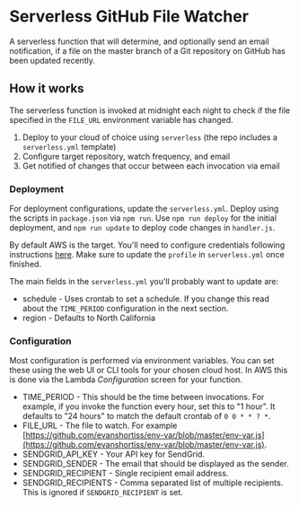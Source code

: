 # Serverless GitHub File Watcher

A serverless function that will determine, and optionally send an email
notification, if a file on the master branch of a Git repository on GitHub
has been updated recently.

## How it works

The serverless function is invoked at midnight each night to check if the file
specified in the `FILE_URL` environment variable has changed.

1. Deploy to your cloud of choice using `serverless` (the repo includes a
`serverless.yml` template)
2. Configure target repository, watch frequency, and email
3. Get notified of changes that occur between each invocation via email

### Deployment

For deployment configurations, update the `serverless.yml`. Deploy using the
scripts in `package.json` via `npm run`. Use `npm run deploy` for the initial
deployment, and `npm run update` to deploy code changes in `handler.js`.

By default AWS is the target. You'll need to configure credentials following
instructions [here](https://serverless.com/framework/docs/providers/aws/guide/credentials/). 
Make sure to update the `profile` in `serverless.yml` once finished.

The main fields in the `serverless.yml` you'll probably want to update are:

* schedule - Uses crontab to set a schedule. If you change this read about the `TIME_PERIOD` configuration in the next section.
* region - Defaults to North California

### Configuration

Most configuration is performed via environment variables. You can set these
using the web UI or CLI tools for your chosen cloud host. In AWS this is done
via the Lambda *Configuration* screen for your function.

* TIME_PERIOD - This should be the time between invocations. For example, if you invoke the function every hour, set this to "1 hour". It defaults to "24 hours" to match the default crontab of `0 0 * * ? *`.
* FILE_URL - The file to watch. For example [https://github.com/evanshortiss/env-var/blob/master/env-var.js](https://github.com/evanshortiss/env-var/blob/master/env-var.js).
* SENDGRID_API_KEY - Your API key for SendGrid.
* SENDGRID_SENDER - The email that should be displayed as the sender.
* SENDGRID_RECIPIENT - Single recipient email address.
* SENDGRID_RECIPIENTS - Comma separated list of multiple recipients. This is ignored if `SENDGRID_RECIPIENT` is set.
